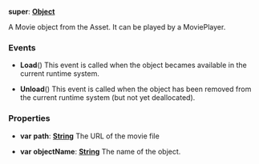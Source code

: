 **super**: **[Object](Object.md)**

A Movie object from the Asset. It can be played by a MoviePlayer.

### Events

* **Load**()
This event is called when the object becames available in the current runtime system.

* **Unload**()
This event is called when the object has been removed from the current runtime system (but not yet deallocated).



### Properties

* **var** **path**: **[String](../gravity/types.md)**
The URL of the movie file

* **var** **objectName**: **[String](../gravity/types.md)**
The name of the object.






